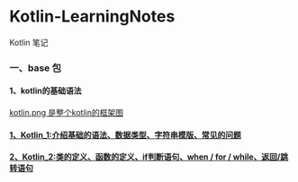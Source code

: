 # Kotlin-LearningNotes
Kotlin 笔记
### 一、base 包
#### 1、kotlin的基础语法
[kotlin.png 是整个kotlin的框架图](https://github.com/kongxiaoan/Kotlin-LearningNotes/blob/master/app/src/main/res/drawable/kotlin.png)
#### [1、Kotlin_1:介绍基础的语法、数据类型、字符串模版、常见的问题](https://github.com/kongxiaoan/Kotlin-LearningNotes/blob/master/app/src/main/java/cn/tcm/kotlin_learningnotes/base/Kotlin_1.kt)
#### [2、Kotlin_2:类的定义、函数的定义、if判断语句、when / for / while、返回/跳转语句](https://github.com/kongxiaoan/Kotlin-LearningNotes/blob/master/app/src/main/java/cn/tcm/kotlin_learningnotes/base/Kotlin_2.kt)